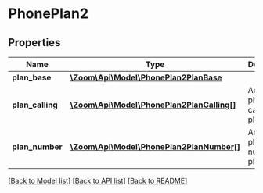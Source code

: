 # PhonePlan2

## Properties
Name | Type | Description | Notes
------------ | ------------- | ------------- | -------------
**plan_base** | [**\Zoom\Api\Model\PhonePlan2PlanBase**](PhonePlan2PlanBase.md) |  | [optional] 
**plan_calling** | [**\Zoom\Api\Model\PhonePlan2PlanCalling[]**](PhonePlan2PlanCalling.md) | Additional phone calling plans. | [optional] 
**plan_number** | [**\Zoom\Api\Model\PhonePlan2PlanNumber[]**](PhonePlan2PlanNumber.md) | Additional phone number plans. | [optional] 

[[Back to Model list]](../README.md#documentation-for-models) [[Back to API list]](../README.md#documentation-for-api-endpoints) [[Back to README]](../README.md)


